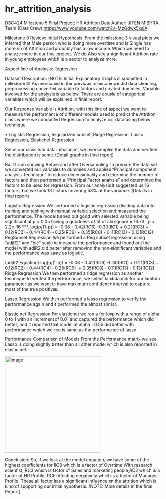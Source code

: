# hr_attrition_analysis
DSC424 Milestone 5 Final Project: HR Attrition Data
Author: JITEN MISHRA, Team (Data Crew)
https://www.youtube.com/watch?v=MzGdwk5xsjA

Milestone 3 Review:
Initial Hypothesis:
From the milestone 3 visual plots we inferred that Male person who is doing more overtime and is Single has more no of Attrition and probably has a low income. Which we need to analyze more in our final project. We do Also see a significant Attrition rate in young employees which is a sector to analyze more.
 
Aspect line of Analysis: Regression
 
Dataset Description: [NOTE: Initial Explanatory Graphs is submitted in milestone 3]
As mentioned in the previous milestone we did data cleaning, preprocessing converted variable to factors and created dummies. Variable involved for the analysis is as below. There are couple of categorical variables which will be explained in final report.

Our Response Variable is Attrition, with this line of aspect we want to measure the performance of different models used to predict the Attrition class where we conducted Regression to analyze our data using below technique.
 
• Logistic Regression, Regularized subset, Ridge Regression, Lasso Regression, Elasticnet Regression.
 
Since our class had data imbalance, we oversampled the data and verified the distribution is same. (Detail graphs in final report)

Bar Graph showing Before and after Oversampling
To prepare the data set we converted our variables to dummies and applied “Principal component analysis Technique” to reduce dimensionality and determine the number of factors and then performed a “Principal Factor analysis” and determined the factors to be used for regression. From our analysis it suggested us 16 factors, but we took 13 factors covering 58% of the variance. (Details in final report)
  
 
Logistic Regression
We performed a logistic regression dividing data into training and testing with manual variable selection and measured the performance. The model turned out good with selected variable being significant at p < 0.05 having a goodness of fit of chi square = 16.73 , p < 2.2e-16 ***.
log(p/(1-p)) = -0.08 - 0.42(RC6) -0.30(RC1) + 0.21(RC3) + 0.12(RC2) - 0.44(RC4) - 0.25(RC9)
               ​​​+ 0.35(RC8) - 0.11(RC13) - 0.13(RC12)
RegSubset Regression
We performed a Reg subset regression using “adjR2” and “bic” scale to measure the performance and found out the model with adjR2 did better after removing the non-significant variables and the performance was same as logistic.
 
   
(adjR2 Equation)    log(p/(1-p)) = -0.08 - 0.42(RC6) -0.30(RC1) + 0.21(RC3) + 0.12(RC2) - 0.44(RC4) - 0.25(RC9)
              ​​​​ + 0.35(RC8) - 0.11(RC13) - 0.13(RC12)
Ridge Regression
We then performed a ridge regression as another technique to verifed the performance, we select lambda.min for our lambda parameter as we want to have maximum confidence interval to capture most of the true positives.

Lasso Regression
We then performed a lasso regression to verify the performance again and it performed the almost similar.
 
  
Elastic net Regression
For elasticnet we ran a for loop with a range of alpha 0 to 1 with an increment of 0.01 and captured the performance which did better, and it reported that model at alpha =0.55 did better with performance which we see is same as the performance of lasso.
 
Performance Comparison of Models
From the Performance matrix we see Lasso is doing slightly better than all other model which is also reported in elastic net.
 
<img width="309" alt="image" src="https://github.com/jitendra3010/hr_attrition_analysis/assets/53829596/6d916079-8503-4463-8a5e-f200bbc4a637">

 
Conclusion: So, if we look at the model equation, we have some of the highest coefficients for RC8 which is a factor of Overtime With research scientist, RC3 which is factor of Sales and marketing people,RC2 which is a factor of HR Profile, RC6 effecting negatively which is a factor of Manager Profile. These all factor has a significant influence on the attrition which is kind of supporting our initial hypothesis.
[NOTE: More details in the final Report]
